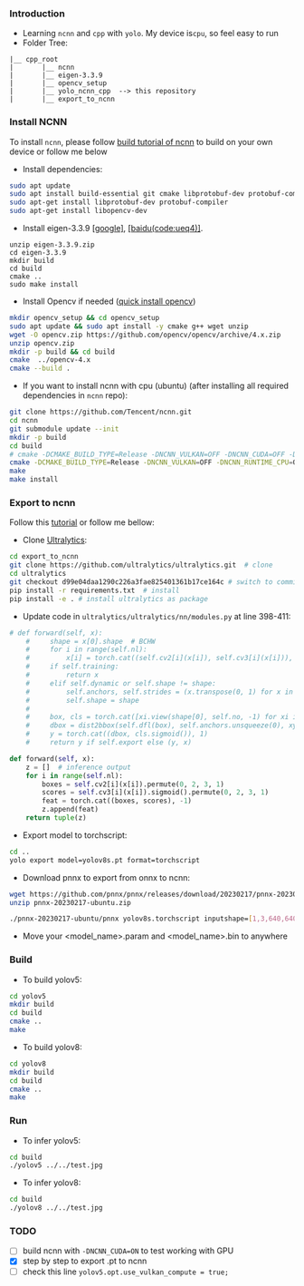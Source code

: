 <!-- Everylink I used to install =))
https://github.com/Tencent/ncnn/issues/3936
https://medium.com/mlearning-ai/deployment-of-pytorch-model-using-ncnn-bceff5d846b0
https://github.com/freshtechyy/NCNN-Deployment-image-classification-example/tree/main
https://docs.ultralytics.com/modes/export/#key-features-of-export-mode
https://convertmodel.com/#outputFormat=ncnn
https://github.com/daquexian/onnx-simplifier
https://github.com/nihui/ncnn-assets/tree/master/models
https://github.com/Tencent/ncnn/discussions/4541
https://github.com/triple-Mu/ncnn-examples/blob/main/cpp/yolov5/CMakeLists.txt
https://docs.opencv.org/4.x/d7/d9f/tutorial_linux_install.html
https://github.com/Tencent/ncnn/issues/3578
https://github.com/atanmarko/ncnn-with-cuda
https://github.com/FeiGeChuanShu/ncnn-android-yolov8/issues/8#issuecomment-1610283859
https://github.com/Digital2Slave/ncnn-android-yolov8-seg/wiki/Convert-yolov8-model-to-ncnn-model
https://zhuanlan.zhihu.com/p/606536868
 -->
### Introduction
- Learning `ncnn` and `cpp` with `yolo`. My device is`cpu`, so feel easy to run
- Folder Tree:
```
|__ cpp_root
|       |__ ncnn
|       |__ eigen-3.3.9
|       |__ opencv_setup
|       |__ yolo_ncnn_cpp  --> this repository
|       |__ export_to_ncnn
```

### Install NCNN

To install `ncnn`, please follow [build tutorial of ncnn](https://github.com/Tencent/ncnn/wiki/how-to-build) to build on your own device or follow me below 
<!-- https://waittim.github.io/2020/11/10/build-ncnn/ -->

- Install dependencies:

```bash
sudo apt update
sudo apt install build-essential git cmake libprotobuf-dev protobuf-compiler libvulkan-dev vulkan-utils libopencv-dev
sudo apt-get install libprotobuf-dev protobuf-compiler
sudo apt-get install libopencv-dev
```

- Install eigen-3.3.9 [[google]](https://drive.google.com/file/d/1rqO74CYCNrmRAg8Rra0JP3yZtJ-rfket/view?usp=sharing), [[baidu(code:ueq4)]](https://pan.baidu.com/s/15kEfCxpy-T7tz60msxxExg).

```shell
unzip eigen-3.3.9.zip
cd eigen-3.3.9
mkdir build
cd build
cmake ..
sudo make install
```

- Install Opencv if needed ([quick install opencv](https://docs.opencv.org/4.x/d7/d9f/tutorial_linux_install.html))

```bash
mkdir opencv_setup && cd opencv_setup
sudo apt update && sudo apt install -y cmake g++ wget unzip
wget -O opencv.zip https://github.com/opencv/opencv/archive/4.x.zip
unzip opencv.zip
mkdir -p build && cd build
cmake  ../opencv-4.x
cmake --build .
```

<!-- - To install `ncnn`, please following [build tutorial of ncnn](https://github.com/Tencent/ncnn/wiki/how-to-build) to build on your own device. -->
<!-- https://waittim.github.io/2020/11/10/build-ncnn/ -->


- If you want to install ncnn with cpu (ubuntu) (after installing all required dependencies in `ncnn` repo):

```bash
git clone https://github.com/Tencent/ncnn.git
cd ncnn
git submodule update --init
mkdir -p build
cd build
# cmake -DCMAKE_BUILD_TYPE=Release -DNCNN_VULKAN=OFF -DNCNN_CUDA=OFF -DNCNN_RUNTIME_CPU=ON  -DNCNN_SYSTEM_GLSLANG=ON -DNCNN_SHARED_LIB=ON ..
cmake -DCMAKE_BUILD_TYPE=Release -DNCNN_VULKAN=OFF -DNCNN_RUNTIME_CPU=ON -DNCNN_SYSTEM_GLSLANG=ON -DNCNN_BUILD_EXAMPLES=OFF -DNCNN_SHARED_LIB=ON ..
make
make install
```

### Export to ncnn
Follow this [tutorial](https://zhuanlan.zhihu.com/p/606536868) or follow me bellow:

- Clone [Ultralytics](https://github.com/ultralytics/ultralytics):
```bash
cd export_to_ncnn
git clone https://github.com/ultralytics/ultralytics.git  # clone
cd ultralytics
git checkout d99e04daa1290c226a3fae825401361b17ce164c # switch to commit id
pip install -r requirements.txt  # install
pip install -e . # install ultralytics as package
```

- Update code in `ultralytics/ultralytics/nn/modules.py` at line 398-411:
```python
# def forward(self, x):
    #     shape = x[0].shape  # BCHW
    #     for i in range(self.nl):
    #         x[i] = torch.cat((self.cv2[i](x[i]), self.cv3[i](x[i])), 1)
    #     if self.training:
    #         return x
    #     elif self.dynamic or self.shape != shape:
    #         self.anchors, self.strides = (x.transpose(0, 1) for x in make_anchors(x, self.stride, 0.5))
    #         self.shape = shape
    # 
    #     box, cls = torch.cat([xi.view(shape[0], self.no, -1) for xi in x], 2).split((self.reg_max * 4, self.nc), 1)
    #     dbox = dist2bbox(self.dfl(box), self.anchors.unsqueeze(0), xywh=True, dim=1) * self.strides
    #     y = torch.cat((dbox, cls.sigmoid()), 1)
    #     return y if self.export else (y, x)

def forward(self, x):
    z = []  # inference output
    for i in range(self.nl):
        boxes = self.cv2[i](x[i]).permute(0, 2, 3, 1)
        scores = self.cv3[i](x[i]).sigmoid().permute(0, 2, 3, 1)
        feat = torch.cat((boxes, scores), -1)
        z.append(feat)
    return tuple(z)
```

- Export model to torchscript:
```bash
cd ..
yolo export model=yolov8s.pt format=torchscript
```

- Download pnnx to export from onnx to ncnn:
```bash
wget https://github.com/pnnx/pnnx/releases/download/20230217/pnnx-20230217-ubuntu.zip
unzip pnnx-20230217-ubuntu.zip
```

```bash
./pnnx-20230217-ubuntu/pnnx yolov8s.torchscript inputshape=[1,3,640,640] inputshape2=[1,3,320,320]
```

- Move your <model_name>.param and <model_name>.bin to anywhere
### Build

- To build yolov5:
```bash
cd yolov5
mkdir build
cd build
cmake ..
make
```

- To build yolov8:
```bash
cd yolov8
mkdir build
cd build
cmake ..
make
```

### Run

- To infer yolov5:
```bash
cd build
./yolov5 ../../test.jpg
```

- To infer yolov8:
```bash
cd build
./yolov8 ../../test.jpg
```

### TODO
- [ ] build ncnn with `-DNCNN_CUDA=ON` to test working with GPU
- [x] step by step to export .pt to ncnn
- [ ] check this line `yolov5.opt.use_vulkan_compute = true;`